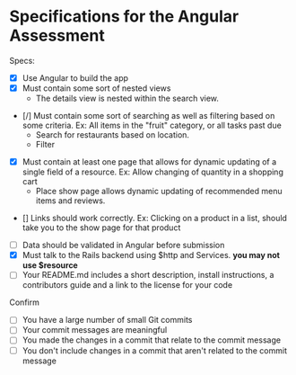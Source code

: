 # Specifications for the Angular Assessment

Specs:
- [x] Use Angular to build the app
- [x] Must contain some sort of nested views
  + The details view is nested within the search view.
- [/] Must contain some sort of searching as well as filtering based on some criteria. Ex: All items in the "fruit" category, or all tasks past due
  + Search for restaurants based on location.
  + Filter
- [x] Must contain at least one page that allows for dynamic updating of a single field of a resource. Ex: Allow changing of quantity in a shopping cart
  + Place show page allows dynamic updating of recommended menu items and reviews.
- [] Links should work correctly. Ex: Clicking on a product in a list, should take you to the show page for that product
- [ ] Data should be validated in Angular before submission
- [x] Must talk to the Rails backend using $http and Services. **you may not use $resource**
- [ ] Your README.md includes a short description, install instructions, a contributors guide and a link to the license for your code

Confirm
- [ ] You have a large number of small Git commits
- [ ] Your commit messages are meaningful
- [ ] You made the changes in a commit that relate to the commit message
- [ ] You don't include changes in a commit that aren't related to the commit message
